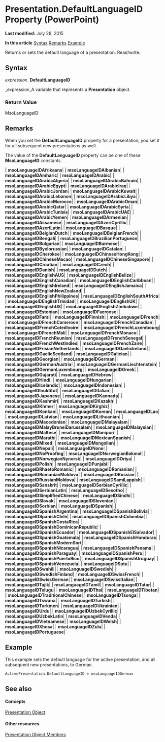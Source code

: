 
# Presentation.DefaultLanguageID Property (PowerPoint)

 **Last modified:** July 28, 2015

 **In this article**
 [Syntax](#sectionSection0)
 [Remarks](#sectionSection1)
 [Example](#sectionSection2)


Returns or sets the default language of a presentation. Read/write.


## Syntax
<a name="sectionSection0"> </a>

 _expression_. **DefaultLanguageID**

 _expression_A variable that represents a  **Presentation** object.


### Return Value

MsoLanguageID


## Remarks
<a name="sectionSection1"> </a>

When you set the  **DefaultLanguageID** property for a presentation, you set it for all subsequent new presentations as well.

The value of the  **DefaultLanguageID** property can be one of these **MsoLanguageID** constants.



| **msoLanguageIDAfrikaans**|
| **msoLanguageIDAlbanian**|
| **msoLanguageIDAmharic**|
| **msoLanguageIDArabic**|
| **msoLanguageIDArabicAlgeria**|
| **msoLanguageIDArabicBahrain**|
| **msoLanguageIDArabicEgypt**|
| **msoLanguageIDArabicIraq**|
| **msoLanguageIDArabicJordan**|
| **msoLanguageIDArabicKuwait**|
| **msoLanguageIDArabicLebanon**|
| **msoLanguageIDArabicLibya**|
| **msoLanguageIDArabicMorocco**|
| **msoLanguageIDArabicOman**|
| **msoLanguageIDArabicQatar**|
| **msoLanguageIDArabicSyria**|
| **msoLanguageIDArabicTunisia**|
| **msoLanguageIDArabicUAE**|
| **msoLanguageIDArabicYemen**|
| **msoLanguageIDArmenian**|
| **msoLanguageIDAssamese**|
| **msoLanguageIDAzeriCyrillic**|
| **msoLanguageIDAzeriLatin**|
| **msoLanguageIDBasque**|
| **msoLanguageIDBelgianDutch**|
| **msoLanguageIDBelgianFrench**|
| **msoLanguageIDBengali**|
| **msoLanguageIDBrazilianPortuguese**|
| **msoLanguageIDBulgarian**|
| **msoLanguageIDBurmese**|
| **msoLanguageIDByelorussian**|
| **msoLanguageIDCatalan**|
| **msoLanguageIDCherokee**|
| **msoLanguageIDChineseHongKong**|
| **msoLanguageIDChineseMacao**|
| **msoLanguageIDChineseSingapore**|
| **msoLanguageIDCroatian**|
| **msoLanguageIDCzech**|
| **msoLanguageIDDanish**|
| **msoLanguageIDDutch**|
| **msoLanguageIDEnglishAUS**|
| **msoLanguageIDEnglishBelize**|
| **msoLanguageIDEnglishCanadian**|
| **msoLanguageIDEnglishCaribbean**|
| **msoLanguageIDEnglishIreland**|
| **msoLanguageIDEnglishJamaica**|
| **msoLanguageIDEnglishNewZealand**|
| **msoLanguageIDEnglishPhilippines**|
| **msoLanguageIDEnglishSouthAfrica**|
| **msoLanguageIDEnglishTrinidad**|
| **msoLanguageIDEnglishUK**|
| **msoLanguageIDEnglishUS**|
| **msoLanguageIDEnglishZimbabwe**|
| **msoLanguageIDEstonian**|
| **msoLanguageIDFaeroese**|
| **msoLanguageIDFarsi**|
| **msoLanguageIDFinnish**|
| **msoLanguageIDFrench**|
| **msoLanguageIDFrenchCameroon**|
| **msoLanguageIDFrenchCanadian**|
| **msoLanguageIDFrenchCotedIvoire**|
| **msoLanguageIDFrenchLuxembourg**|
| **msoLanguageIDFrenchMali**|
| **msoLanguageIDFrenchMonaco**|
| **msoLanguageIDFrenchReunion**|
| **msoLanguageIDFrenchSenegal**|
| **msoLanguageIDFrenchWestIndies**|
| **msoLanguageIDFrenchZaire**|
| **msoLanguageIDFrisianNetherlands**|
| **msoLanguageIDGaelicIreland**|
| **msoLanguageIDGaelicScotland**|
| **msoLanguageIDGalician**|
| **msoLanguageIDGeorgian**|
| **msoLanguageIDGerman**|
| **msoLanguageIDGermanAustria**|
| **msoLanguageIDGermanLiechtenstein**|
| **msoLanguageIDGermanLuxembourg**|
| **msoLanguageIDGreek**|
| **msoLanguageIDGujarati**|
| **msoLanguageIDHebrew**|
| **msoLanguageIDHindi**|
| **msoLanguageIDHungarian**|
| **msoLanguageIDIcelandic**|
| **msoLanguageIDIndonesian**|
| **msoLanguageIDInuktitut**|
| **msoLanguageIDItalian**|
| **msoLanguageIDJapanese**|
| **msoLanguageIDKannada**|
| **msoLanguageIDKashmiri**|
| **msoLanguageIDKazakh**|
| **msoLanguageIDKhmer**|
| **msoLanguageIDKirghiz**|
| **msoLanguageIDKonkani**|
| **msoLanguageIDKorean**|
| **msoLanguageIDLao**|
| **msoLanguageIDLatvian**|
| **msoLanguageIDLithuanian**|
| **msoLanguageIDMacedonian**|
| **msoLanguageIDMalayalam**|
| **msoLanguageIDMalayBruneiDarussalam**|
| **msoLanguageIDMalaysian**|
| **msoLanguageIDMaltese**|
| **msoLanguageIDManipuri**|
| **msoLanguageIDMarathi**|
| **msoLanguageIDMexicanSpanish**|
| **msoLanguageIDMixed**|
| **msoLanguageIDMongolian**|
| **msoLanguageIDNepali**|
| **msoLanguageIDNone**|
| **msoLanguageIDNoProofing**|
| **msoLanguageIDNorwegianBokmol**|
| **msoLanguageIDNorwegianNynorsk**|
| **msoLanguageIDOriya**|
| **msoLanguageIDPolish**|
| **msoLanguageIDPunjabi**|
| **msoLanguageIDRhaetoRomanic**|
| **msoLanguageIDRomanian**|
| **msoLanguageIDRomanianMoldova**|
| **msoLanguageIDRussian**|
| **msoLanguageIDRussianMoldova**|
| **msoLanguageIDSamiLappish**|
| **msoLanguageIDSanskrit**|
| **msoLanguageIDSerbianCyrillic**|
| **msoLanguageIDSerbianLatin**|
| **msoLanguageIDSesotho**|
| **msoLanguageIDSimplifiedChinese**|
| **msoLanguageIDSindhi**|
| **msoLanguageIDSlovak**|
| **msoLanguageIDSlovenian**|
| **msoLanguageIDSorbian**|
| **msoLanguageIDSpanish**|
| **msoLanguageIDSpanishArgentina**|
| **msoLanguageIDSpanishBolivia**|
| **msoLanguageIDSpanishChile**|
| **msoLanguageIDSpanishColombia**|
| **msoLanguageIDSpanishCostaRica**|
| **msoLanguageIDSpanishDominicanRepublic**|
| **msoLanguageIDSpanishEcuador**|
| **msoLanguageIDSpanishElSalvador**|
| **msoLanguageIDSpanishGuatemala**|
| **msoLanguageIDSpanishHonduras**|
| **msoLanguageIDSpanishModernSort**|
| **msoLanguageIDSpanishNicaragua**|
| **msoLanguageIDSpanishPanama**|
| **msoLanguageIDSpanishParaguay**|
| **msoLanguageIDSpanishPeru**|
| **msoLanguageIDSpanishPuertoRico**|
| **msoLanguageIDSpanishUruguay**|
| **msoLanguageIDSpanishVenezuela**|
| **msoLanguageIDSutu**|
| **msoLanguageIDSwahili**|
| **msoLanguageIDSwedish**|
| **msoLanguageIDSwedishFinland**|
| **msoLanguageIDSwissFrench**|
| **msoLanguageIDSwissGerman**|
| **msoLanguageIDSwissItalian**|
| **msoLanguageIDTajik**|
| **msoLanguageIDTamil**|
| **msoLanguageIDTatar**|
| **msoLanguageIDTelugu**|
| **msoLanguageIDThai**|
| **msoLanguageIDTibetan**|
| **msoLanguageIDTraditionalChinese**|
| **msoLanguageIDTsonga**|
| **msoLanguageIDTswana**|
| **msoLanguageIDTurkish**|
| **msoLanguageIDTurkmen**|
| **msoLanguageIDUkrainian**|
| **msoLanguageIDUrdu**|
| **msoLanguageIDUzbekCyrillic**|
| **msoLanguageIDUzbekLatin**|
| **msoLanguageIDVenda**|
| **msoLanguageIDVietnamese**|
| **msoLanguageIDWelsh**|
| **msoLanguageIDXhosa**|
| **msoLanguageIDZulu**|
| **msoLanguageIDPortuguese**|

## Example
<a name="sectionSection2"> </a>

This example sets the default language for the active presentation, and all subsequent new presentations, to German.


```
ActivePresentation.DefaultLanguageID = msoLanguageIDGerman
```


## See also
<a name="sectionSection2"> </a>


#### Concepts


 [Presentation Object](ec75cf52-69f8-d35b-0a26-4a8da8a9683f.md)
#### Other resources


 [Presentation Object Members](b3538c7e-5fd9-d34d-ab5c-0105dbd516d0.md)
